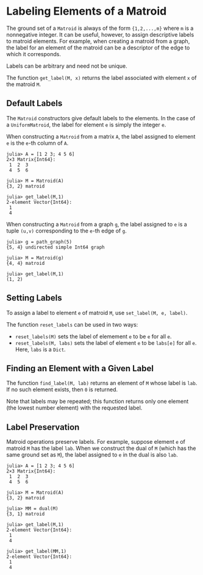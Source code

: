 # Labeling Elements of a Matroid

The ground set of a `Matroid` is always of the form `{1,2,...,m}` where `m`
is a nonnegative integer. It can be useful, however, to assign descriptive
labels to matroid elements. For example, when creating a matroid from a graph,
the label for an element of the matroid can be a descriptor of the edge to which
it corresponds. 

Labels can be arbitrary and need not be unique. 

The function `get_label(M, x)` returns the label associated with element `x` of
the matroid `M`.



## Default Labels

The `Matroid` constructors give default labels to the elements. 
In the case of a `UniformMatroid`, the label for element `e` is simply the integer `e`.

When constructing a `Matroid` from a matrix `A`, the label assigned to element `e` 
is the `e`-th column of `A`.
```
julia> A = [1 2 3; 4 5 6]
2×3 Matrix{Int64}:
 1  2  3
 4  5  6

julia> M = Matroid(A)
{3, 2} matroid

julia> get_label(M,1)
2-element Vector{Int64}:
 1
 4
```
When constructing a `Matroid` from a graph `g`, the label assigned to `e` is a tuple `(u,v)`
corresponding to the `e`-th edge of `g`. 
```
julia> g = path_graph(5)
{5, 4} undirected simple Int64 graph

julia> M = Matroid(g)
{4, 4} matroid

julia> get_label(M,1)
(1, 2)
```

## Setting Labels

To assign a label to element `e` of matroid `M`, use `set_label(M, e, label)`.

The function `reset_labels` can be used in two ways:
* `reset_labels(M)` sets the label of elemement `e` to be `e` for all `e`.
* `reset_labels(M, labs)` sets the label of element `e` to be `labs[e]` for all `e`. Here, `labs` is a `Dict`.

## Finding an Element with a Given Label

The function `find_label(M, lab)` returns an element of `M` whose label is `lab`. 
If no such element exists, then `0` is returned. 

Note that labels may be repeated; this
function returns only one element (the lowest number element) with the requested label. 

## Label Preservation

Matroid operations preserve labels. For example, suppose element `e` of matroid `M`
has the label `lab`. When we construct the dual of `M` (which has the same ground
set as `M`), the label assigned to `e` in the dual is also `lab`.

```
julia> A = [1 2 3; 4 5 6]
2×3 Matrix{Int64}:
 1  2  3
 4  5  6

julia> M = Matroid(A)
{3, 2} matroid

julia> MM = dual(M)
{3, 1} matroid

julia> get_label(M,1)
2-element Vector{Int64}:
 1
 4

julia> get_label(MM,1)
2-element Vector{Int64}:
 1
 4
```